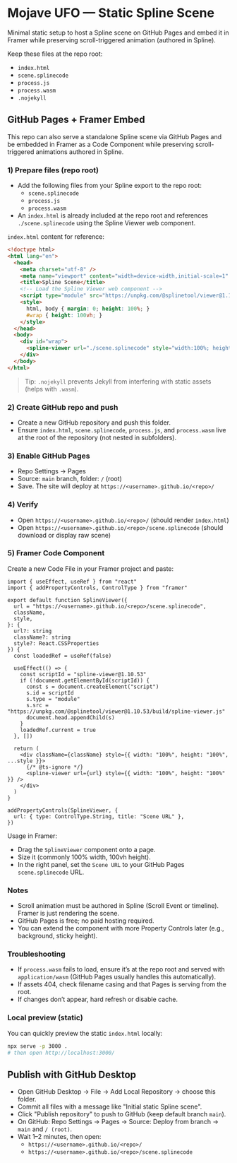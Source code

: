# Mojave UFO — Static Spline Scene

Minimal static setup to host a Spline scene on GitHub Pages and embed it in Framer while preserving scroll-triggered animation (authored in Spline).

Keep these files at the repo root:
- `index.html`
- `scene.splinecode`
- `process.js`
- `process.wasm`
- `.nojekyll`

## GitHub Pages + Framer Embed

This repo can also serve a standalone Spline scene via GitHub Pages and be embedded in Framer as a Code Component while preserving scroll-triggered animations authored in Spline.

### 1) Prepare files (repo root)
- Add the following files from your Spline export to the repo root:
  - `scene.splinecode`
  - `process.js`
  - `process.wasm`
- An `index.html` is already included at the repo root and references `./scene.splinecode` using the Spline Viewer web component.

`index.html` content for reference:

```html
<!doctype html>
<html lang="en">
  <head>
    <meta charset="utf-8" />
    <meta name="viewport" content="width=device-width,initial-scale=1" />
    <title>Spline Scene</title>
    <!-- Load the Spline Viewer web component -->
    <script type="module" src="https://unpkg.com/@splinetool/viewer@1.10.53/build/spline-viewer.js"></script>
    <style>
      html, body { margin: 0; height: 100%; }
      #wrap { height: 100vh; }
    </style>
  </head>
  <body>
    <div id="wrap">
      <spline-viewer url="./scene.splinecode" style="width:100%; height:100%"></spline-viewer>
    </div>
  </body>
</html>
```

> Tip: `.nojekyll` prevents Jekyll from interfering with static assets (helps with `.wasm`).

### 2) Create GitHub repo and push
- Create a new GitHub repository and push this folder.
- Ensure `index.html`, `scene.splinecode`, `process.js`, and `process.wasm` live at the root of the repository (not nested in subfolders).

### 3) Enable GitHub Pages
- Repo Settings → Pages
- Source: `main` branch, folder: `/` (root)
- Save. The site will deploy at `https://<username>.github.io/<repo>/`

### 4) Verify
- Open `https://<username>.github.io/<repo>/` (should render `index.html`)
- Open `https://<username>.github.io/<repo>/scene.splinecode` (should download or display raw scene)

### 5) Framer Code Component
Create a new Code File in your Framer project and paste:

```tsx
import { useEffect, useRef } from "react"
import { addPropertyControls, ControlType } from "framer"

export default function SplineViewer({
  url = "https://<username>.github.io/<repo>/scene.splinecode",
  className,
  style,
}: {
  url?: string
  className?: string
  style?: React.CSSProperties
}) {
  const loadedRef = useRef(false)

  useEffect(() => {
    const scriptId = "spline-viewer@1.10.53"
    if (!document.getElementById(scriptId)) {
      const s = document.createElement("script")
      s.id = scriptId
      s.type = "module"
      s.src = "https://unpkg.com/@splinetool/viewer@1.10.53/build/spline-viewer.js"
      document.head.appendChild(s)
    }
    loadedRef.current = true
  }, [])

  return (
    <div className={className} style={{ width: "100%", height: "100%", ...style }}>
      {/* @ts-ignore */}
      <spline-viewer url={url} style={{ width: "100%", height: "100%" }} />
    </div>
  )
}

addPropertyControls(SplineViewer, {
  url: { type: ControlType.String, title: "Scene URL" },
})
```

Usage in Framer:
- Drag the `SplineViewer` component onto a page.
- Size it (commonly 100% width, 100vh height).
- In the right panel, set the `Scene URL` to your GitHub Pages `scene.splinecode` URL.

### Notes
- Scroll animation must be authored in Spline (Scroll Event or timeline). Framer is just rendering the scene.
- GitHub Pages is free; no paid hosting required.
- You can extend the component with more Property Controls later (e.g., background, sticky height).

### Troubleshooting
- If `process.wasm` fails to load, ensure it’s at the repo root and served with `application/wasm` (GitHub Pages usually handles this automatically).
- If assets 404, check filename casing and that Pages is serving from the root.
- If changes don’t appear, hard refresh or disable cache.

### Local preview (static)
You can quickly preview the static `index.html` locally:

```bash
npx serve -p 3000 .
# then open http://localhost:3000/
```

## Publish with GitHub Desktop
- Open GitHub Desktop → File → Add Local Repository → choose this folder.
- Commit all files with a message like "Initial static Spline scene".
- Click "Publish repository" to push to GitHub (keep default branch `main`).
- On GitHub: Repo Settings → Pages → Source: Deploy from branch → `main` and `/ (root)`.
- Wait 1–2 minutes, then open:
  - `https://<username>.github.io/<repo>/`
  - `https://<username>.github.io/<repo>/scene.splinecode`

